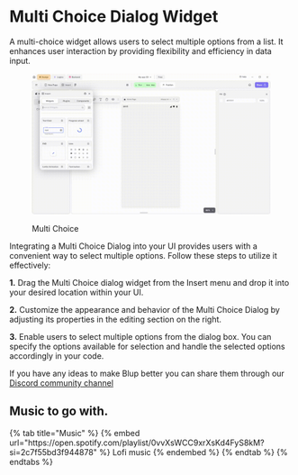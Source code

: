 # Multi Choice Dialog Widget

A multi-choice widget allows users to select multiple options from a list. It enhances user interaction by providing flexibility and efficiency in data input.

<figure><img src="../../../.gitbook/assets/alert-dialog.gif" alt="Multi Choice"><figcaption><p>Multi Choice</p></figcaption></figure>

Integrating a Multi Choice Dialog into your UI provides users with a convenient way to select multiple options. Follow these steps to utilize it effectively:

**1.** Drag the Multi Choice dialog widget from the Insert menu and drop it into your desired location within your UI.

**2.** Customize the appearance and behavior of the Multi Choice Dialog by adjusting its properties in the editing section on the right. 

**3.** Enable users to select multiple options from the dialog box. You can specify the options available for selection and handle the selected options accordingly in your code.

If you have any ideas to make Blup better you can share them through our [Discord community channel ](https://discord.com/channels/940632966093234176/965313562425823303)

## Music to go with.
 
<div class="container">
  {% tab title="Music" %}
  {% embed url="https://open.spotify.com/playlist/0vvXsWCC9xrXsKd4FyS8kM?si=2c7f55bd3f944878" %}
  Lofi music
  {% endembed %}
  {% endtab %}
  {% endtabs %}
</div>